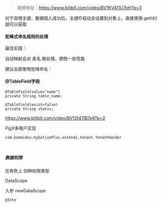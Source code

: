 >  视频地址：https://www.bilibili.com/video/BV1KV411U7pH?p=3



对于自增主键，数据插入成功后，主键ID自动会设置到对象上，直接使用.getId()  就可以获取



#### 驼峰式命名规则的处理





最佳实践：

自动映射会对 表名 做处理，牺牲一些性能

建议全部使用驼峰命名：



#### @TableField字段 

```
@TableField(value="name")
private String table_name;

```



```
@TableField(exist=false)
private String status;
```







https://www.bilibili.com/video/BV12t411B7e9?p=2

PigX多租户实现

```
com.baomidou.mybatisePlus.extends.tenant.TenantHander



```

##### 数据权限

在角色上  四种权限类型

DataScope

入参 newDataScope

```
@Inte
```

